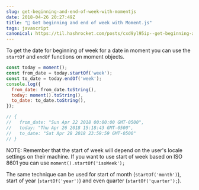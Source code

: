 ```yaml
---
slug: get-beginning-and-end-of-week-with-momentjs
date: 2018-04-26 20:27:49Z
title: "📅 Get beginning and end of week with Moment.js"
tags: javascript
canonical: https://til.hashrocket.com/posts/cxd9yl95ip--get-beginning-and-end-of-week-with-momentjs
---
```



To get the date for beginning of week for a date in moment you can use the `startOf` and `endOf` functions on moment objects.

```javascript
const today = moment();
const from_date = today.startOf('week');
const to_date = today.endOf('week');
console.log({
  from_date: from_date.toString(),
  today: moment().toString(),
  to_date: to_date.toString(),
});

// {
//   from_date: "Sun Apr 22 2018 00:00:00 GMT-0500",
//   today: "Thu Apr 26 2018 15:18:43 GMT-0500",
//   to_date: "Sat Apr 28 2018 23:59:59 GMT-0500"
// }
```

NOTE: Remember that the start of week will depend on the user's locale settings on their machine. If you want to use start of week based on ISO 8601 you can use `moment().startOf('isoWeek');`

The same technique can be used for start of month (`startOf('month')`), start of year (`startOf('year')`) and even quarter (`startOf('quarter');`).
